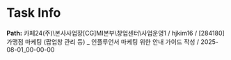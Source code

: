 # Task Info

**Path:** 카페24(주)\본사사업장\[CG]MI본부\창업센터\사업운영1 / hjkim16 / [284180] 가맹점 마케팅 (팝업창 관리 등) _ 인플루언서 마케팅 위한 안내 가이드 작성 / 2025-08-01_00-00-00

